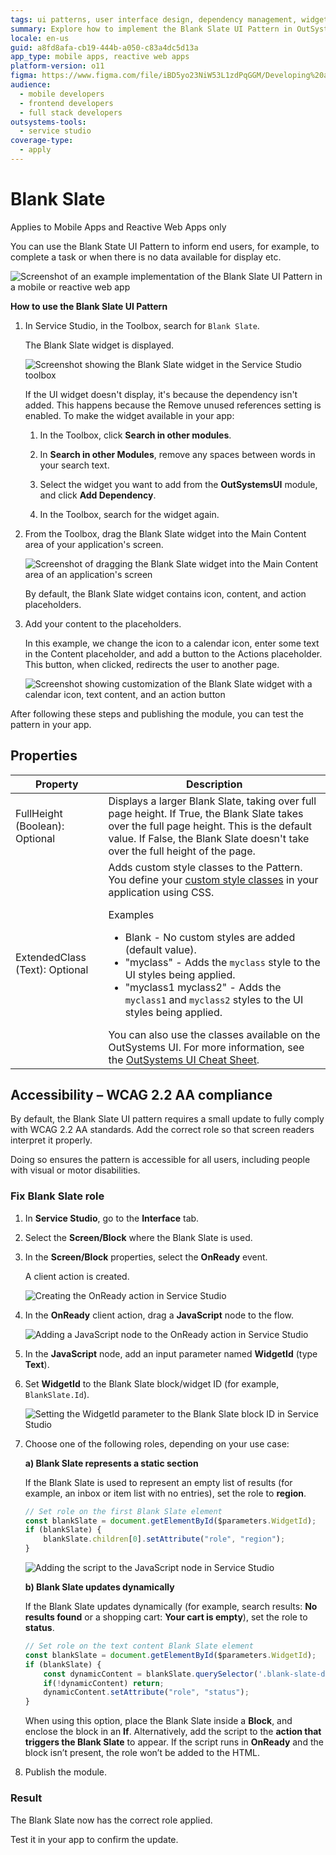 ```yaml
---
tags: ui patterns, user interface design, dependency management, widget implementation, outsystemsui
summary: Explore how to implement the Blank Slate UI Pattern in OutSystems 11 (O11) for enhancing user interfaces in mobile and reactive web apps.
locale: en-us
guid: a8fd8afa-cb19-444b-a050-c83a4dc5d13a
app_type: mobile apps, reactive web apps
platform-version: o11
figma: https://www.figma.com/file/iBD5yo23NiW53L1zdPqGGM/Developing%20an%20Application?node-id=205:11
audience:
  - mobile developers
  - frontend developers
  - full stack developers
outsystems-tools:
  - service studio
coverage-type:
  - apply
---
```


# Blank Slate

<div class="info" markdown="1">

Applies to Mobile Apps and Reactive Web Apps only

</div>

You can use the Blank State UI Pattern to inform end users, for example, to complete a task or when there is no data available for display etc.

![Screenshot of an example implementation of the Blank Slate UI Pattern in a mobile or reactive web app](images/blankslate-5-ss.png "Blank Slate UI Pattern Example")

**How to use the Blank Slate UI Pattern**

1. In Service Studio, in the Toolbox, search for `Blank Slate`.

    The Blank Slate widget is displayed.

    ![Screenshot showing the Blank Slate widget in the Service Studio toolbox](images/blankslate-2-ss.png "Blank Slate Widget in Service Studio")

    If the UI widget doesn't display, it's because the dependency isn't added. This happens because the Remove unused references setting is enabled. To make the widget available in your app:

    1. In the Toolbox, click **Search in other modules**.

    1. In **Search in other Modules**, remove any spaces between words in your search text.

    1. Select the widget you want to add from the **OutSystemsUI** module, and click **Add Dependency**.

    1. In the Toolbox, search for the widget again.

1. From the Toolbox, drag the Blank Slate widget into the Main Content area of your application's screen.

    ![Screenshot of dragging the Blank Slate widget into the Main Content area of an application's screen](images/blankslate-3-ss.png "Dragging Blank Slate Widget")

    By default, the Blank Slate widget contains icon, content, and action placeholders.

1. Add your content to the placeholders.

    In this example, we change the icon to a calendar icon, enter some text in the Content placeholder, and add a button to the Actions placeholder. This button, when clicked, redirects the user to another page.

    ![Screenshot showing customization of the Blank Slate widget with a calendar icon, text content, and an action button](images/blankslate-4-ss.png "Customizing Blank Slate Widget")

After following these steps and publishing the module, you can test the pattern in your app.

## Properties

| Property                       | Description                                                                                                                                                                                                                                                                                                                                                                                                                                                                                                                                                                                                           |
|--------------------------------|-----------------------------------------------------------------------------------------------------------------------------------------------------------------------------------------------------------------------------------------------------------------------------------------------------------------------------------------------------------------------------------------------------------------------------------------------------------------------------------------------------------------------------------------------------------------------------------------------------------------------|
| FullHeight (Boolean): Optional | Displays a larger Blank Slate, taking over full page height. If True, the Blank Slate takes over the full page height. This is the default value. If False, the Blank Slate doesn't take over the full height of the page.                                                                                                                                                                                                                                                                                                                                                                                            |
| ExtendedClass (Text): Optional | Adds custom style classes to the Pattern. You define your [custom style classes](../../../look-feel/css.md) in your application using CSS.<p>Examples</p><ul><li>Blank - No custom styles are added (default value).</li><li>"myclass" - Adds the ``myclass`` style to the UI styles being applied.</li><li>"myclass1 myclass2" - Adds the ``myclass1`` and ``myclass2`` styles to the UI styles being applied. </li></ul>You can also use the classes available on the OutSystems UI. For more information, see the [OutSystems UI Cheat Sheet](https://outsystemsui.outsystems.com/OutSystemsUIWebsite/CheatSheet). |

## Accessibility – WCAG 2.2 AA compliance

By default, the Blank Slate UI pattern requires a small update to fully comply with WCAG 2.2 AA standards. Add the correct role so that screen readers interpret it properly.

Doing so ensures the pattern is accessible for all users, including people with visual or motor disabilities.

### Fix Blank Slate role

1. In **Service Studio**, go to the **Interface** tab.

1. Select the **Screen/Block** where the Blank Slate is used.

1. In the **Screen/Block** properties, select the **OnReady** event.

    A client action is created.

    ![Creating the OnReady action in Service Studio](images/blankslate-roleready-ss.png "Create the OnReady action")

1. In the **OnReady** client action, drag a **JavaScript** node to the flow.

    ![Adding a JavaScript node to the OnReady action in Service Studio](images/blankslate-addnodejs-ss.png "Add a JavaScript node to the OnReady action")

1. In the **JavaScript** node, add an input parameter named **WidgetId** (type **Text**).

1. Set **WidgetId** to the Blank Slate block/widget ID (for example, `BlankSlate.Id`).

    ![Setting the WidgetId parameter to the Blank Slate block ID in Service Studio](images/blankslate-setwidgetid-ss.png "Set WidgetId for the Blank Slate block ID")

1. Choose one of the following roles, depending on your use case:

    **a) Blank Slate represents a static section**

    If the Blank Slate is used to represent an empty list of results (for example, an inbox or item list with no entries), set the role to **region**.

    ```javascript
    // Set role on the first Blank Slate element
    const blankSlate = document.getElementById($parameters.WidgetId);
    if (blankSlate) {
        blankSlate.children[0].setAttribute("role", "region");
    }
    ```

    ![Adding the script to the JavaScript node in Service Studio](images/blankslate-addrolescript-ss.png "Add the script to the JavaScript node")

    **b) Blank Slate updates dynamically**

    If the Blank Slate updates dynamically (for example, search results: **No results found** or a shopping cart: **Your cart is empty**), set the role to **status**.

    ```javascript
    // Set role on the text content Blank Slate element
    const blankSlate = document.getElementById($parameters.WidgetId);
    if (blankSlate) {
        const dynamicContent = blankSlate.querySelector('.blank-slate-description');
        if(!dynamicContent) return;
        dynamicContent.setAttribute("role", "status");
    }
    ```

    <div class="info" markdown="1">

    When using this option, place the Blank Slate inside a **Block**, and enclose the block in an **If**. Alternatively, add the script to the **action that triggers the Blank Slate** to appear. If the script runs in **OnReady** and the block isn’t present, the role won’t be added to the HTML.

    </div>

1. Publish the module.

### Result

The Blank Slate now has the correct role applied.

Test it in your app to confirm the update.
